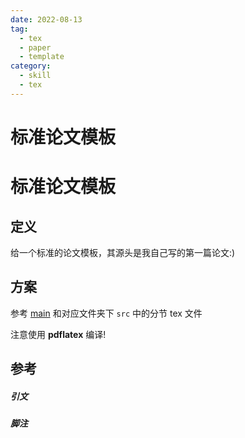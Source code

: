 ```yaml
---
date: 2022-08-13
tag:
  - tex
  - paper
  - template
category:
  - skill
  - tex
---
```


# 标准论文模板

# 标准论文模板


## 定义

给一个标准的论文模板，其源头是我自己写的第一篇论文:)

## 方案

参考 [main](./assets/TeXSource/main.tex) 和对应文件夹下 `src` 中的分节 tex 文件

注意使用 **pdflatex** 编译!

## 参考

##### 引文
##### 脚注

